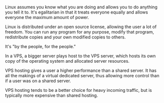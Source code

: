 <!-- What are some of the key design philosophies of the Linux operating system? -->

Linux assumes you know what you are doing and allows you to do anything you tell it to. It's egalitarian in that it treats everyone equally and allows everyone the maximum amount of power.

Linux is distributed under an open source license, allowing the user a lot of freedom. You can run any program for any purpose, modify that program, redistribute copies and your own modified copies to others.

It's "by the people, for the people."

<!-- In your own words, what is a VPS (virtual private server)? What, according to your research, are the advantages of using a VPS? -->

In a VPS, a bigger server plays host to the VPS server, which hosts its own copy of the operating system and allocated server resources.

VPS hosting gives a user a higher performance than a shared server. It has all the makings of a virtual dedicated server, thus allowing more control than if a user was on a shared server.

VPS hosting tends to be a better choice for heavy incoming traffic, but is typically more expensive than shared hosting.

<!-- Optional bonus question: Why is it considered a bad idea to run programs as the root user on a Linux system? -->